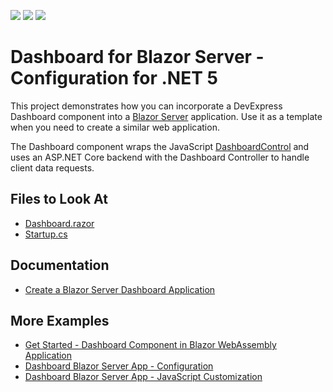 <!-- default badges list -->
![](https://img.shields.io/endpoint?url=https://codecentral.devexpress.com/api/v1/VersionRange/357254952/21.2.2%2B)
[![](https://img.shields.io/badge/Open_in_DevExpress_Support_Center-FF7200?style=flat-square&logo=DevExpress&logoColor=white)](https://supportcenter.devexpress.com/ticket/details/T989583)
[![](https://img.shields.io/badge/📖_How_to_use_DevExpress_Examples-e9f6fc?style=flat-square)](https://docs.devexpress.com/GeneralInformation/403183)
<!-- default badges end -->
# Dashboard for Blazor Server - Configuration for .NET 5

This project demonstrates how you can incorporate a DevExpress Dashboard component into a [Blazor Server](https://docs.microsoft.com/en-us/aspnet/core/blazor/hosting-models?view=aspnetcore-5.0#blazor-server) application. Use it as a template when you need to create a similar web application.

The Dashboard component wraps the JavaScript [DashboardControl](https://docs.devexpress.com/Dashboard/js-DevExpress.Dashboard.DashboardControl) and uses an ASP.NET Core backend with the Dashboard Controller to handle client data requests.

<!-- default file list -->
## Files to Look At

* [Dashboard.razor](./CS/BlazorDashboardApp/Pages/Dashboard.razor)
* [Startup.cs](./CS/BlazorDashboardApp/Startup.cs)
<!-- default file list end -->

## Documentation

- [Create a Blazor Server Dashboard Application](https://docs.devexpress.com/Dashboard/403029)

## More Examples

- [Get Started - Dashboard Component in Blazor WebAssembly Application](https://github.com/DevExpress-Examples/dashboard-blazor-webassembly-app)
- [Dashboard Blazor Server App - Configuration](https://github.com/DevExpress-Examples/dashboard-blazor-server-configuration)
- [Dashboard Blazor Server App - JavaScript Customization](https://github.com/DevExpress-Examples/dashboard-blazor-server-js-customization)
